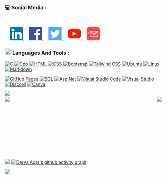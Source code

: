 <!-- <img src="https://readme-typing-svg.demolab.com?font=Fira+Code&pause=1000&color=525DE9&center=true&vCenter=true&width=1000&lines=Derya+Acar's,+GitHub;Hello,+world!" alt="Typing SVG" /> 
-->
<!-- img 
<a href="#" target="blank"> <img align="right" src="https://i.hizliresim.com/eazh7lo.png" width="200" /></a>
 -->
 
<!-- social -->
<h3 align="left">💻 Social Media :</h3></br>

&nbsp;&nbsp;&nbsp;
<a href="https://www.linkedin.com/in/derya-acar-aa5533230/">
    <picture>
        <source media="(prefers-color-scheme: dark)" srcset="https://github.com/deryaxacar/deryaxacar/blob/main/social/linkedin.png?raw=true">
        <img src="https://github.com/deryaxacar/deryaxacar/blob/main/social/linkedin..light.png?raw=true" width="42" height="42">
    </picture>
</a>
&nbsp;&nbsp;&nbsp;
<a href="https://www.facebook.com/people/Derya-Acar/pfbid02Mjij3PsnvX1XmzwCi5pJwYfXYVYXSA7AmPUYgXv4TyiYDi37daW8XC3oBD5YP4nHl/">
    <picture>
        <source media="(prefers-color-scheme: dark)" srcset="https://github.com/deryaxacar/deryaxacar/blob/main/social/facebook.png?raw=true">
        <img src="https://github.com/deryaxacar/deryaxacar/blob/main/social/facebook..light.png?raw=true" width="42" height="42">
    </picture>
</a>
&nbsp;&nbsp;&nbsp;
<a href="https://twitter.comderyaxacarr">
    <picture>
        <source media="(prefers-color-scheme: dark)" srcset="https://github.com/deryaxacar/deryaxacar/blob/main/social/twitter.png?raw=true">
        <img src="https://github.com/deryaxacar/deryaxacar/blob/main/social/twitter.light.png?raw=true" width="42" height="42">
    </picture>
</a>
&nbsp;&nbsp;&nbsp;
<a href="https://www.youtube.com">
    <picture>
        <source media="(prefers-color-scheme: dark)" srcset="https://github.com/deryaxacar/deryaxacar/blob/main/social/youtube.png?raw=true">
        <img src="https://github.com/deryaxacar/deryaxacar/blob/main/social/youtube..light.png?raw=true" width="42" height="42">
    </picture>
</a>
&nbsp;&nbsp;&nbsp;
<a href="https://www.gmail.com/derya41acar@gmail.com">
    <picture>
        <source media="(prefers-color-scheme: dark)" srcset="https://github.com/deryaxacar/deryaxacar/blob/main/social/email.png?raw=true">
        <img src="https://github.com/deryaxacar/deryaxacar/blob/main/social/email..light.png?raw=true" width="42" height="42">
    </picture>
</a>
<!-- Languages and Tools -->
<h3 align="left"><img src="https://media.giphy.com/media/IcnxGGAj0ubyB2r5M6/giphy.gif" width=20 height=20> Languages And Tools :</h3>

<p>
    <a href="#"><img alt="C" src="https://custom-icon-badges.demolab.com/badge/C-434d58.svg?logo=c-in-hexagon&logoColor=white"></a>
    <a href="#"><img alt="Cpp" src="https://custom-icon-badges.demolab.com/badge/C++-434d58.svg?logo=cpp-in-hexagon&logoColor=white"></a>
    <a href="#"><img alt="HTML" src="https://img.shields.io/badge/HTML-434d58.svg?logo=html5&logoColor=white"></a>
    <a href="#"><img alt="CSS" src="https://img.shields.io/badge/CSS-434d58.svg?logo=css3&logoColor=white"></a>
    <a href="https://getbootstrap.com/"><img alt="Bootstrap" src="https://img.shields.io/badge/Bootstrap-434d58.svg?logo=bootstrap&logoColor=white"></a>
    <a href="https://tailwindcss.com"><img alt="Tailwind CSS" src="https://img.shields.io/badge/Tailwind CSS-434d58.svg?logo=tailwindcss&logoColor=white"></a>
    <a href="#"><img alt="Ubuntu" src="https://img.shields.io/badge/Ubuntu-434d58.svg?logo=ubuntu&logoColor=white&style=flat"></a>
    <a href="#"><img alt="Linux" src="https://img.shields.io/badge/Linux-434d58.svg?logo=linux&logoColor=white&style=flat"></a>
    <a href="#"><img alt="Markdown" src="https://img.shields.io/badge/Markdown-434d58.svg?logo=markdown&logoColor=white&style=flat"></a>
</p>

<p>
    <a href="#"><img alt="GitHub Pages" src="https://img.shields.io/badge/GitHub%20Pages-434d58.svg?logo=github&logoColor=white"></a>
    <a href="#"><img alt="SQL" src="https://custom-icon-badges.demolab.com/badge/SQL-434d58.svg?logo=database&logoColor=white"></a>
    <a href="#"><img alt="Asp.Net" src="https://custom-icon-badges.demolab.com/badge/Asp.net-434d58.svg?logo=.net&logoColor=white"></a>
    <a href="#"><img alt="Visual Studio Code" src="https://img.shields.io/badge/Visual%20Studio%20Code-434d58.svg?logo=visual-studio-code&logoColor=white&style=flat"></a>
    <a href="#"><img alt="Visual Studio" src="https://img.shields.io/badge/Visual%20Studio-434d58.svg?logo=visual-studio&logoColor=white&style=flat"></a>
    <a href="#"><img alt="Discord" src="https://img.shields.io/badge/Discord-434d58.svg?logo=discord&logoColor=white&style=flat"></a>
    <a href="#"><img alt="Canva" src="https://img.shields.io/badge/Canva-434d58.svg?logo=canva&logoColor=white&style=flat"></a>
</p> <!-- color -- 525DE9-->


<!-- 
href="https://tailwindcss.com"
href="https://bulma.io"
href="https://materializecss.com"
href="https://getuikit.com"
href="https://picocss.com"
href="https://picturepan2.github.io/spectre"
href="https://vuejs.org"
href="https://alpinejs.dev"
-->

<!-- gif -->
<img src="https://user-images.githubusercontent.com/73097560/115834477-dbab4500-a447-11eb-908a-139a6edaec5c.gif">

<!-- github stats-->
<div align="center">
  <div style="display: flex; justify-content: space-between;">
    <img src="https://github-readme-stats.vercel.app/api?username=deryaxacar&theme=dark&show_icons=true&icon_color=fff&include_all_commits=false&count_private=true&layout=compact&border_radius=0" style="height:185px;">
    <img src="https://github-readme-stats.vercel.app/api/top-langs/?username=deryaxacar&theme=dark&hide_border=false&icon_color=434d58&include_all_commits=false&count_private=true&layout=compact&border_radius=0" style="height:185px;">
  </div>
</div>

<img src="https://user-images.githubusercontent.com/73097560/115834477-dbab4500-a447-11eb-908a-139a6edaec5c.gif"></a>
[![Derya Acar's github activity graph](https://github-readme-activity-graph.vercel.app/graph?username=deryaxacar&theme=merko&line=434d58)](https://github.com/deryaxacar/github-readme-activity-graph)

<img src="https://user-images.githubusercontent.com/73097560/115834477-dbab4500-a447-11eb-908a-139a6edaec5c.gif"></a>
